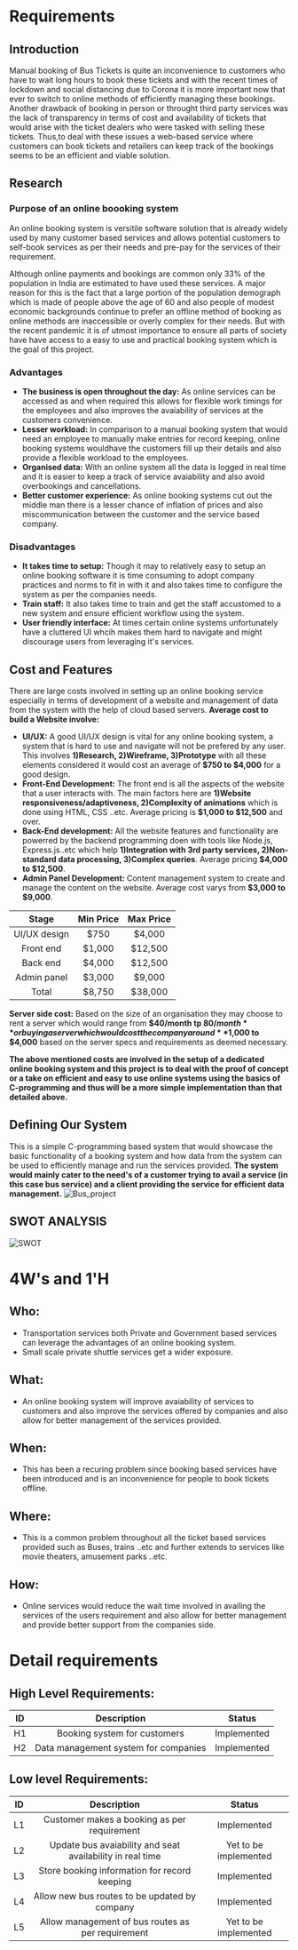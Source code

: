 # Requirements
## Introduction
Manual booking of Bus Tickets is quite an inconvenience to customers who have to wait long hours to book these tickets and with the recent times of lockdown and social distancing due to Corona it is more important now that ever to switch to online methods of efficiently managing these bookings. Another drawback of booking in person or throught third party services was the lack of transparency in terms of cost and availability of tickets that would arise with the ticket dealers who were tasked with selling these tickets. Thus,to deal with these issues a web-based service where customers can book tickets and retailers can keep track of the bookings seems to be an efficient and viable solution.

## Research
### Purpose of an online boooking system
An online booking system is versitile software solution that is already widely used by many customer based services and allows potential customers to self-book services as per their needs and pre-pay for the services of their requirement. 

Although online payments and bookings are common only 33% of the population in India are estimated to have used these services. A major reason for this is the fact that a large portion of the population demograph which is made of people above the age of 60 and also people of modest economic backgrounds continue to prefer an offline method of booking as online methods are inaccessible or overly complex for their needs. But with the recent pandemic it is of utmost importance to ensure all parts of society have have access to a easy to use and practical booking system which is the goal of this project.

### Advantages 
* **The business is open throughout the day:** As online services can be accessed as and when required this allows for flexible work timings for the employees and also improves the avaiability of services at the customers convenience.
* **Lesser workload:** In comparison to a manual booking system that would need an employee to manually make entries for record keeping, online booking systems wouldhave  the customers fill up their details and also provide a flexible workload to the employees.
* **Organised data:** With an online system all the data is logged in real time and it is easier to keep a track of service avaiability and also avoid overbookings and cancellations.
* **Better customer experience:** As online booking systems cut out the middle man there is a lesser chance of inflation of prices and also miscommunication between the customer and the service based company.

### Disadvantages
* **It takes time to setup:** Though it may to relatively easy to setup an online booking software it is time consuming to adopt company practices and norms to fit in with it and also takes time to configure the system as per the companies needs.
* **Train staff:** It also takes time to train and get the staff accustomed to a new system and ensure efficient workflow using the system.
* **User friendly interface:** At times certain online systems unfortunately have a cluttered UI whcih makes them hard to navigate and might discourage users from leveraging it's services.

## Cost and Features
There are large costs involved in setting up an online booking service especially in terms of development of a website and management of data from the system with the help of cloud based servers.
**Average cost to build a Website involve:**
* **UI/UX:** A good UI/UX design is vital for any online booking system, a system that is hard to use and navigate will not be prefered by any user. This involves **1)Research, 2)Wireframe, 3)Prototype** with all these elements considered it would cost an average of **$750 to $4,000** for a good design.
* **Front-End Development:** The front end is all the aspects of the website that a user interacts with. The main factors here are **1)Website responsiveness/adaptiveness, 2)Complexity of animations** which is done using HTML, CSS ..etc. Average pricing is **$1,000 to $12,500** and over.
* **Back-End development:** All the website features and functionality are powerred by the backend programming doen with tools like Node.js, Express.js..etc which help **1)Integration with 3rd party services, 2)Non-standard data processing, 3)Complex queries**. Average pricing **$4,000 to $12,500**.
* **Admin Panel Development:** Content management system to create and manage the content on the website. Average cost varys from **$3,000 to $9,000**.

| Stage | Min Price  | Max Price  |
| :-----: | :-: | :-: |
| UI/UX design | $750 | $4,000 |
| Front end | $1,000 | $12,500 |
| Back end | $4,000 | $12,500 |
| Admin panel | $3,000 | $9,000 |
| Total | $8,750 | $38,000 |

**Server side cost:** Based on the size of an organisation they may choose to rent a server which would range from **$40/month tp $80/month** or buying a server which would cost the company around **$1,000 to $4,000** based on the server specs and requirements as deemed necessary.

**The above mentioned costs are involved in the setup of a dedicated online booking system and this project is to deal with the proof of concept or a take on efficient and easy to use online systems using the basics of C-programming and thus will be a more simple implementation than that detailed above.**

## Defining Our System
This  is a simple C-programming based system that would showcase the basic functionality of a booking system and how data from the system can be used to efficiently manage and run the services provided.
**The system would mainly cater to the need's of  a customer trying to avail a service (in this case bus service) and a client providing the service for efficient data management.**
![Bus_project](https://user-images.githubusercontent.com/57947483/114335598-b88cb580-9b6a-11eb-9f34-bb427d04f4b8.PNG)

## SWOT ANALYSIS
![SWOT](https://user-images.githubusercontent.com/57947483/114338041-e1637980-9b6f-11eb-8614-a17fb3553b61.png)

# 4W&#39;s and 1&#39;H

## Who:
* Transportation services both Private and Government based services can leverage the advantages of an online booking system.
* Small scale private shuttle services get a wider exposure.

## What:
* An online booking system will improve avaiability of services to customers and also improve the services offered by companies and also allow for better management of the services provided.

## When:
* This has been a recuring problem since booking based services have been introduced and is an inconvenience for people to book tickets offline. 

## Where:
* This is a common problem throughout all the ticket based services provided such as Buses, trains ..etc and further extends to services like movie theaters, amusement parks ..etc.

## How:
* Online services would reduce the wait time involved in availing the services of the users requirement and also allow for better management and provide better support from the companies side.

# Detail requirements
## High Level Requirements:
| ID | Description  | Status  |
| :-----: | :-: | :-: |
| H1 | Booking system for customers | Implemented |
| H2 | Data management system for companies | Implemented |

##  Low level Requirements:
| ID | Description  | Status  |
| :-----: | :-: | :-: |
| L1 | Customer makes a booking as per requirement| Implemented |
| L2 | Update bus avaiability and seat availability in real time | Yet to be  implemented |
| L3 | Store booking information for record keeping | Implemented |
| L4 | Allow new bus routes to be updated by company | Implemented |
| L5 | Allow management of bus routes as per requirement | Yet to be implemented |
